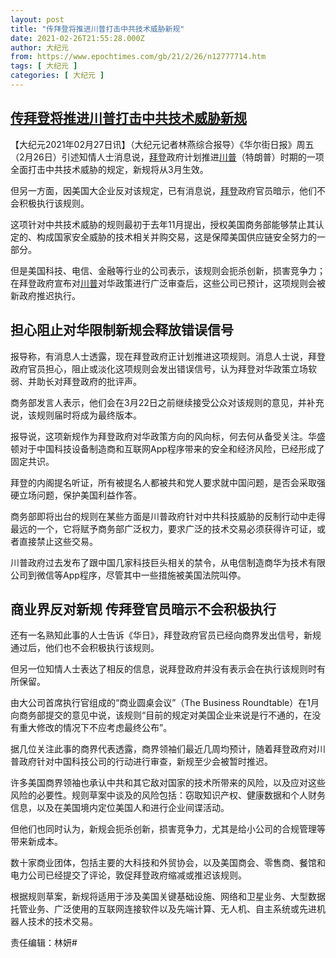 ```yaml
---
layout: post
title: "传拜登将推进川普打击中共技术威胁新规"
date: 2021-02-26T21:55:28.000Z
author: 大纪元
from: https://www.epochtimes.com/gb/21/2/26/n12777714.htm
tags: [ 大纪元 ]
categories: [ 大纪元 ]
---
```

<!--1614376528000-->
[传拜登将推进川普打击中共技术威胁新规](https://www.epochtimes.com/gb/21/2/26/n12777714.htm)
------

<div>
<p>【大纪元2021年02月27日讯】（大纪元记者林燕综合报导）《华尔街日报》周五（2月26日）引述知情人士消息说，<a href="https://www.epochtimes.com/gb/tag/%E6%8B%9C%E7%99%BB.html">拜登</a>政府计划推进<a href="https://www.epochtimes.com/gb/tag/%E5%B7%9D%E6%99%AE.html">川普</a>（特朗普）时期的一项全面打击中共技术威胁的规定，新规将从3月生效。</p><p>但另一方面，因美国大企业反对该规定，已有消息说，<a href="https://www.epochtimes.com/gb/tag/%E6%8B%9C%E7%99%BB.html">拜登</a>政府官员暗示，他们不会积极执行该规则。</p><p>这项针对中共技术威胁的规则最初于去年11月提出，授权美国商务部能够禁止其认定的、构成国家安全威胁的技术相关并购交易，这是保障美国供应链安全努力的一部分。</p><p>但是美国科技、电信、金融等行业的公司表示，该规则会扼杀创新，损害竞争力；在拜登政府宣布对<a href="https://www.epochtimes.com/gb/tag/%E5%B7%9D%E6%99%AE.html">川普</a>对华政策进行广泛审查后，这些公司已预计，这项规则会被新政府推迟执行。</p><h2>担心阻止对华限制新规会释放错误信号</h2><p>报导称，有消息人士透露，现在拜登政府正计划推进这项规则。消息人士说，拜登政府官员担心，阻止或淡化这项规则会发出错误信号，认为拜登对华政策立场软弱、并助长对拜登政府的批评声。</p><p>商务部发言人表示，他们会在3月22日之前继续接受公众对该规则的意见，并补充说，该规则届时将成为最终版本。</p><p>报导说，这项新规作为拜登政府对华政策方向的风向标，何去何从备受关注。华盛顿对于中国科技设备制造商和互联网App程序带来的安全和经济风险，已经形成了固定共识。</p><p>拜登的内阁提名听证，所有被提名人都被共和党人要求就中国问题，是否会采取强硬立场问题，保护美国利益作答。</p><p>商务部即将出台的规则在某些方面是川普政府针对中共科技威胁的反制行动中走得最远的一个，它将赋予商务部广泛权力，要求广泛的技术交易必须获得许可证，或者直接禁止这些交易。</p><p>川普政府过去发布了跟中国几家科技巨头相关的禁令，从电信制造商华为技术有限公司到微信等App程序，尽管其中一些措施被美国法院叫停。</p><h2>商业界反对新规 传拜登官员暗示不会积极执行</h2><p>还有一名熟知此事的人士告诉《华日》，拜登政府官员已经向商界发出信号，新规通过后，他们也不会积极执行该规则。</p><p>但另一位知情人士表达了相反的信息，说拜登政府并没有表示会在执行该规则时有所保留。</p><p>由大公司首席执行官组成的“商业圆桌会议”（The Business Roundtable）在1月向商务部提交的意见中说，该规则“目前的规定对美国企业来说是行不通的，在没有重大修改的情况下不应考虑最终公布”。</p><p>据几位关注此事的商界代表透露，商界领袖们最近几周均预计，随着拜登政府对川普政府针对中国科技公司的行动进行审查，新规至少会被暂时推迟。</p><p>许多美国商界领袖也承认中共和其它敌对国家的技术所带来的风险，以及应对这些风险的必要性。规则草案中谈及的风险包括：窃取知识产权、健康数据和个人财务信息，以及在美国境内定位美国人和进行企业间谍活动。</p><p>但他们也同时认为，新规会扼杀创新，损害竞争力，尤其是给小公司的合规管理等带来新成本。</p><p>数十家商业团体，包括主要的大科技和外贸协会，以及美国商会、零售商、餐馆和电力公司已经提交了评论，敦促拜登政府缩减或推迟该规则。</p><p>根据规则草案，新规将适用于涉及美国关键基础设施、网络和卫星业务、大型数据托管业务、广泛使用的互联网连接软件以及先端计算、无人机、自主系统或先进机器人技术的技术交易。</p><p>责任编辑：林妍#</p>
</div>

